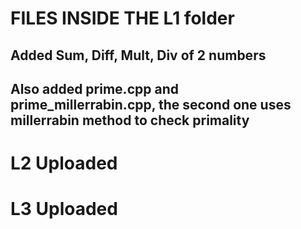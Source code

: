 # FILES INSIDE THE L1 folder
## Added Sum, Diff, Mult, Div of 2 numbers
## Also added prime.cpp and prime_millerrabin.cpp, the second one uses millerrabin method to check primality

# L2 Uploaded

# L3 Uploaded
